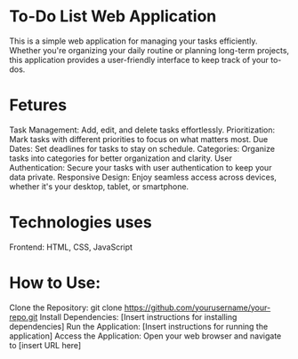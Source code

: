 # To-Do List Web Application

This is a simple web application for managing your tasks efficiently. Whether you're organizing your daily routine or planning long-term projects, this application provides a user-friendly interface to keep track of your to-dos.

# Fetures
Task Management: Add, edit, and delete tasks effortlessly.
Prioritization: Mark tasks with different priorities to focus on what matters most.
Due Dates: Set deadlines for tasks to stay on schedule.
Categories: Organize tasks into categories for better organization and clarity.
User Authentication: Secure your tasks with user authentication to keep your data private.
Responsive Design: Enjoy seamless access across devices, whether it's your desktop, tablet, or smartphone.

# Technologies uses
Frontend: HTML, CSS, JavaScript

# How to Use:
Clone the Repository: git clone https://github.com/yourusername/your-repo.git
Install Dependencies: [Insert instructions for installing dependencies]
Run the Application: [Insert instructions for running the application]
Access the Application: Open your web browser and navigate to [insert URL here]
